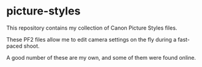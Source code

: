 picture-styles
==============

This repository contains my collection of Canon Picture Styles files.

These PF2 files allow me to edit camera settings on the fly during a fast-paced shoot.

A good number of these are my own, and some of them were found online.
